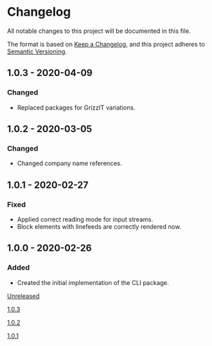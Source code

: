 # Changelog
All notable changes to this project will be documented in this file.

The format is based on [Keep a Changelog](https://keepachangelog.com/en/1.0.0/),
and this project adheres to [Semantic Versioning](https://semver.org/spec/v2.0.0.html).

## 1.0.3 - 2020-04-09
### Changed
- Replaced packages for GrizzIT variations.

## 1.0.2 - 2020-03-05
### Changed
- Changed company name references.

## 1.0.1 - 2020-02-27
### Fixed
- Applied correct reading mode for input streams.
- Block elements with linefeeds are correctly rendered now.

## 1.0.0 - 2020-02-26
### Added
- Created the initial implementation of the CLI package.

[Unreleased](https://github.com/ulrack/cli/compare/1.0.3...HEAD)

[1.0.3](https://github.com/ulrack/cli/compare/1.0.2...1.0.3)

[1.0.2](https://github.com/ulrack/cli/compare/1.0.1...1.0.2)

[1.0.1](https://github.com/ulrack/cli/compare/1.0.0...1.0.1)
